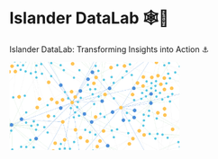 # Islander DataLab 🕸🪸
Islander DataLab: Transforming Insights into Action ⚓️ </br>

<img src='resources/images/sample graph db visualisation.png' width='60%'>
